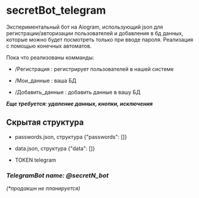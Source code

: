 # secretBot_telegram

Экспериментальный бот на Aiogram, использующий json для регистрации/авторизации пользователей и добавления в бд данных, которые можно будет посмотреть
только при вводе пароля. Реализация с помощью конечных автоматов.


Пока что реализованы комманды: 

- /Регистрация : регистрирует пользователей в нашей системе

- /Мои_данные : ваша БД

- /Добавить_данные : добавить данные в вашу БД

<b><i>Еще требуется: удаление данных, кнопки, исключения</i></b>

<h2><b>Скрытая структура</b></h2> 

- passwords.json, структура {"passwords": []}

- data.json, структура {"data": []}

- TOKEN telegram

<h3><i>TelegramBot name: @secretN_bot</i></h3>
<i>(*продакшн не планируется)</i>
